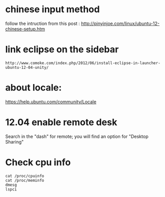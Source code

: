 # chinese input method
follow the intruction from this post :
    http://pinyinjoe.com/linux/ubuntu-12-chinese-setup.htm

# link eclipse on the sidebar
    http://www.comoke.com/index.php/2012/06/install-eclipse-in-launcher-ubuntu-12-04-unity/

# about locale:
https://help.ubuntu.com/community/Locale

# 12.04 enable remote desk
Search in the "dash" for remote; you will find an option for "Desktop Sharing"

# Check cpu info
```
cat /proc/cpuinfo
cat /proc/meminfo
dmesg
lspci
```
